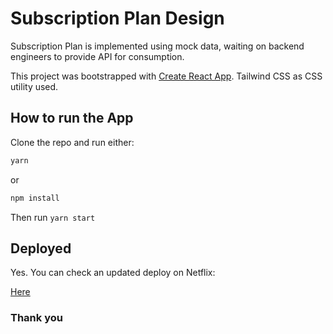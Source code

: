 # Subscription Plan Design

Subscription Plan is implemented using mock data, waiting on backend engineers
to provide API for consumption.

This project was bootstrapped with [Create React App](https://github.com/facebook/create-react-app). Tailwind CSS as CSS utility used.

## How to run the App

Clone the repo and run either:

```js
yarn
```

or

```js
npm install
```

Then run `yarn start`

## Deployed

Yes. You can check an updated deploy on Netflix:

[Here](https://subscription-plan.netlify.com)

### Thank you
